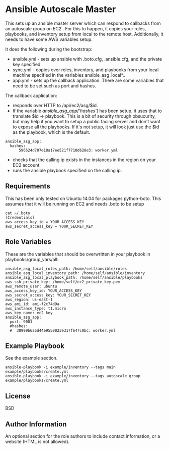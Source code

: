 Ansible Autoscale Master
=========

This sets up an ansible master server which can respond to callbacks from an autoscale group on EC2 . For this to happen, it copies your roles, playbooks, and inventory setup from local to the remote host. Additionally, it needs to have some AWS variables setup. 

It does the following during the bootstrap:

* ansible.yml - sets up ansible with .boto.cfg, .ansible.cfg, and the private key specified
* sync.yml - copies over roles, inventory, and playbooks from your local machine specified in the variables ansible_asg_local\*..
* app.yml - sets up the callback application. There are some variables that need to be set such as port and hashes.

The callback application:

* responds over HTTP to /api/ec2/asg/$id.
* If the variable *ansible_asg_app['hashes']* has been setup, it uses that to translate $id -> playbook. This is a bit of security through obsucurity, but may help if you want to setup a public facing server and don't want to expose all the playbooks. If it's not setup, it will look just use the $id as the playbook, which is the default.
```
ansible_asg_app:
  hashes:
      596524d707e18a17ee521f7710d628e3: worker.yml
```
* checks that the calling ip exists in the instances in the region on your EC2 account.
* runs the ansible playbook specified on the calling ip.

Requirements
------------

This has been only tested on Ubuntu 14.04 for packages python-boto. 
This assumes that it will be running on EC2 and needs .boto to be setup
```
cat ~/.boto 
[Credentials]
aws_access_key_id = YOUR_ACCESS_KEY
aws_secret_access_key = YOUR_SECRET_KEY
```

Role Variables
--------------

These are the variables that should be overwritten in your playbook in playbooks/group_vars/all:
```
ansible_asg_local_roles_path: /home/self/ansible/roles
ansible_asg_local_inventory_path: /home/self/ansible/inventory
ansible_asg_local_playbook_path: /home/self/ansible/playbooks
aws_ssh_private_key: /home/self/ec2_private_key.pem
aws_remote_user: ubuntu
aws_access_key_id: YOUR_ACCESS_KEY
aws_secret_access_key: YOUR_SECRET_KEY
aws_region: us-east-1
aws_ami_id: ami-f2c74d9a
aws_instance_type: t1.micro
aws_key_name: ec2_key
ansible_asg_app:
  port: 9001
  #hashes:
  #  38999b626d44e9550023e317f647c0bc: worker.yml
```

Example Playbook
----------------

See the example section. 

```
ansible-playbook -i example/inventory --tags main example/playbooks/create.yml
ansible-playbook -i example/inventory --tags autoscale_group example/playbooks/create.yml
```

License
-------

BSD

Author Information
------------------

An optional section for the role authors to include contact information, or a website (HTML is not allowed).
